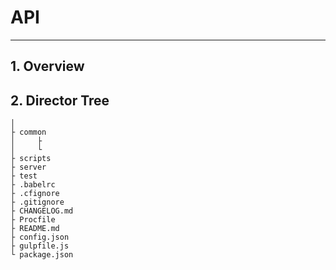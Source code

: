 # API

---
## 1. Overview

## 2. Director Tree
```
│
├ common
│     ├
│     └
├ scripts
├ server
├ test
├ .babelrc
├ .cfignore
├ .gitignore
├ CHANGELOG.md
├ Procfile
├ README.md
├ config.json
├ gulpfile.js
└ package.json
```